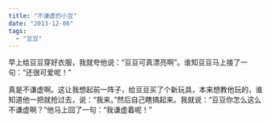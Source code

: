 ```yaml
---
title: "不谦虚的小豆"
date: "2013-12-06"
tags: 
  - "豆豆"
---
```


早上给豆豆穿好衣服，我就夸他说：“豆豆可真漂亮啊”。谁知豆豆马上接了一句：“还很可爱呢！”

真是不谦虚啊。这让我想起前一阵子，给豆豆买了个新玩具，本来想教他玩的，谁知道他一把就抢过去，说：“我来。”然后自己瞎搞起来。我就说：“豆豆你怎么这么不谦虚啊？”他马上回了一句：“我谦虚着呢！”
